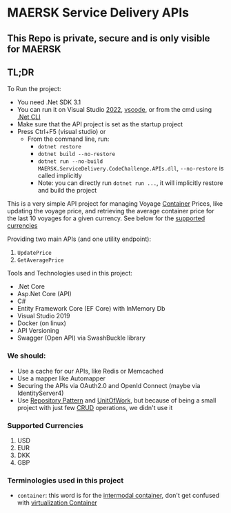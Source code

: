 # MAERSK Service Delivery APIs

## This Repo is private, secure and is only visible for MAERSK

## TL;DR
To Run the project:
- You need .Net SDK 3.1
- You can run it on Visual Studio [2022](https://visualstudio.microsoft.com/downloads/), [vscode](https://code.visualstudio.com/),
or from the cmd using [.Net CLI](https://docs.microsoft.com/en-us/dotnet/core/sdk)
- Make sure that the API project is set as the startup project
- Press Ctrl+F5 (visual studio) or
	- From the command line, run:
		- `dotnet restore`
		- `dotnet build --no-restore`
		- `dotnet run --no-build MAERSK.ServiceDelivery.CodeChallenge.APIs.dll`, `--no-restore` is called implicitly 
		- Note: you can directly run `dotnet run ...`, it will implicitly restore and build the project

This is a very simple API project for managing Voyage [Container](#terminologies-used-in-this-project) Prices, like updating the voyage price,
and retrieving the average container price for the last 10 voyages for a given currency.
See below for the [supported currencies](#supported-currencies)

Providing two main APIs (and one utility endpoint):
1. `UpdatePrice`
1. `GetAveragePrice`

Tools and Technologies used in this project:
- .Net Core
- Asp.Net Core (API)
- C#
- Entity Framework Core (EF Core) with InMemory Db
- Visual Studio 2019
- Docker (on linux)
- API Versioning
- Swagger (Open API) via SwashBuckle library 

### We should:
- Use a cache for our APIs, like Redis or Memcached
- Use a mapper like Automapper
- Securing the APIs via OAuth2.0 and OpenId Connect (maybe via IdentityServer4)
- Use [Repository Pattern](https://deviq.com/design-patterns/repository-pattern) and [UnitOfWork](https://dotnettutorials.net/lesson/unit-of-work-csharp-mvc/#:~:text=The%20Unit%20of%20Work%20pattern,or%20fail%20as%20one%20unit.),
but because of being a small project with just few [CRUD](https://en.wikipedia.org/wiki/Create,_read,_update_and_delete) operations, we didn't use it

### Supported Currencies
1. USD
2. EUR
3. DKK
4. GBP

### Terminologies used in this project
- `container`: this word is for the [intermodal container](https://en.wikipedia.org/wiki/Intermodal_container),
don't get confused with [virtualization Container](https://en.wikipedia.org/wiki/OS-level_virtualization#:~:text=OS%2Dlevel%20virtualization%20is%20an%20operating%20system%20(OS)%20paradigm%20in%20which%20the%20kernel%20allows%20the%20existence%20of%20multiple%20isolated%20user%20space%20instances%2C%20called%20containers)